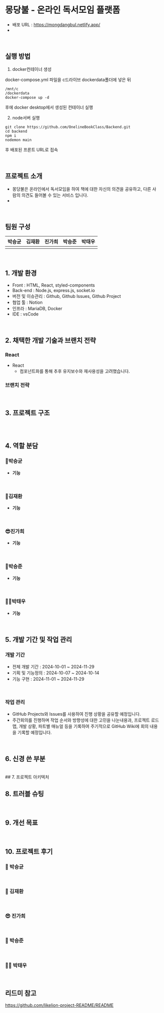 # 몽당불 - 온라인 독서모임 플랫폼



- 배포 URL : https://mongdangbul.netlify.app/
- 
<br>

## 실행 방법

1. docker컨테이너 생성
   
docker-compose.yml 파일을 c드라이브 dockerdata폴더에 넣은 뒤

```
/mnt/c
/dockerdata
docker-compose up -d
```
후에 docker desktop에서 생성된 컨테이너 실행

2. node서버 실행
```
git clone https://github.com/OnelineBookClass/Backend.git
cd backend
npm i
nodemon main
```

후 배포된 프론트 URL로 접속

<br>

## 프로젝트 소개

- 몽당불은 온라인에서 독서모임을 하여 책에 대한 자신의 의견을 공유하고, 다른 사람의 의견도 들어볼 수 있는 서비스 입니다.
- 

<br>

## 팀원 구성

<div align="center">

| **박승균** | **김재환** | **진가희** | **박승준** |  **박태우** |
| :------: |  :------: | :------: | :------: | :------: |
|  |  |  |  |  |

</div>

<br>

## 1. 개발 환경

- Front : HTML, React, styled-components
- Back-end : Node.js, express.js, socket.io
- 버전 및 이슈관리 : Github, Github Issues, Github Project
- 협업 툴 : Notion
- 인프라 : MariaDB, Docker
- IDE : vsCode

<br>

## 2. 채택한 개발 기술과 브랜치 전략

### React

- React
    - 컴포넌트화를 통해 추후 유지보수와 재사용성을 고려했습니다.

    

### 브랜치 전략



<br>

## 3. 프로젝트 구조

```

```

<br>

## 4. 역할 분담

### 🍊박승균

- **기능**
   

<br>
    
### 👻김재환

- **기능**

<br>

### 😎진가희

- **기능**
   

<br>

### 🐬박승준

- **기능**
    
<br>

### 🙋‍♀️박태우

- **기능**
    
<br>

## 5. 개발 기간 및 작업 관리

### 개발 기간

- 전체 개발 기간 : 2024-10-01 ~ 2024-11-29
- 기획 및 기능정의 : 2024-10-07 ~ 2024-10-14
- 기능 구현 : 2024-11-01 ~ 2024-11-29

<br>

### 작업 관리

- GitHub Projects와 Issues를 사용하여 진행 상황을 공유할 예정입니다.
- 주간회의를 진행하며 작업 순서와 방향성에 대한 고민을 나눈내용과, 프로젝트 로드맵, 개발 상황, 파트별 매뉴얼 등을 기록하여 주기적으로 GitHub Wiki에 회의 내용을 기록할 예정입니다.

<br>

## 6. 신경 쓴 부분


<br>
## 7. 프로젝트 아키텍처

<br>

## 8. 트러블 슈팅



<br>

## 9. 개선 목표


    
<br>

## 10. 프로젝트 후기

### 🍊 박승균


<br>

### 👻 김재환


<br>

### 😎 진가희
   

<br>

### 🐬 박승준

    
<br>

### 🙋‍♀️ 박태우

    
<br>

## 리드미 참고
https://github.com/likelion-project-README/README
<!--

**Here are some ideas to get you started:**

🙋‍♀️ A short introduction - what is your organization all about?
🌈 Contribution guidelines - how can the community get involved?
👩‍💻 Useful resources - where can the community find your docs? Is there anything else the community should know?
🍿 Fun facts - what does your team eat for breakfast?
🧙 Remember, you can do mighty things with the power of [Markdown](https://docs.github.com/github/writing-on-github/getting-started-with-writing-and-formatting-on-github/basic-writing-and-formatting-syntax)
-->
